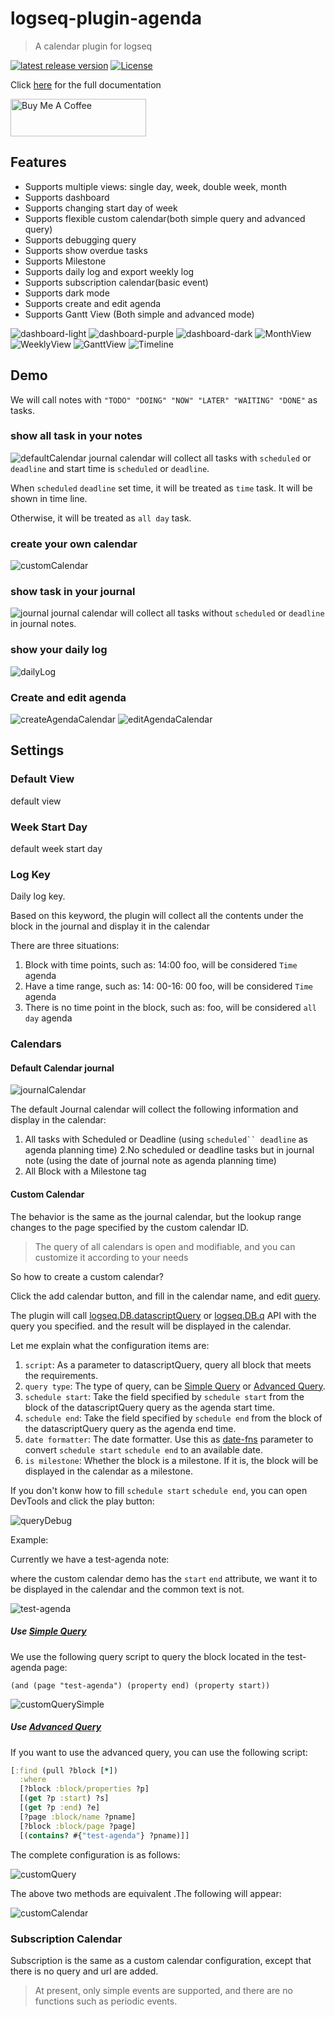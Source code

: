 # logseq-plugin-agenda
> A calendar plugin for logseq

[![latest release version](https://img.shields.io/github/v/release/haydenull/logseq-plugin-agenda)](https://github.com/haydenull/logseq-plugin-agenda/releases)
[![License](https://img.shields.io/github/license/haydenull/logseq-plugin-agenda?color=blue)](https://github.com/haydenull/logseq-plugin-agenda/blob/main/LICENSE)

Click [here](https://haydenull.github.io/logseq-plugin-agenda/) for the full documentation

<a href="https://www.buymeacoffee.com/haydenull" target="_blank"><img src="https://cdn.buymeacoffee.com/buttons/v2/default-green.png" alt="Buy Me A Coffee" style="height: 60px !important;width: 217px !important;" ></a>

## Features
- Supports multiple views: single day, week, double week, month
- Supports dashboard
- Supports changing start day of week
- Supports flexible custom calendar(both simple query and advanced query)
- Supports debugging query
- Supports show overdue tasks
- Supports Milestone
- Supports daily log and export weekly log
- Supports subscription calendar(basic event)
- Supports dark mode
- Supports create and edit agenda
- Supports Gantt View (Both simple and advanced mode)

![dashboard-light](./screenshots/dashboard-light.png)
![dashboard-purple](./screenshots/dashboard-purple.png)
![dashboard-dark](./screenshots/dashboard-dark.png)
![MonthView](./screenshots/monthView.png)
![WeeklyView](./screenshots/weeklyView.png)
![GanttView](./screenshots/gantt-advanced.png)
![Timeline](./screenshots/timeline.png)
<!-- ![settings](./screenshots/settings.png)
![query](./screenshots/query.png)
![agenda](./screenshots/modifyAgenda.png) -->

## Demo
We will call notes with `"TODO" "DOING" "NOW" "LATER" "WAITING" "DONE"` as tasks.
### show all task in your notes
![defaultCalendar](./screenshots/defaultCalendar.gif)
journal calendar will collect all tasks with `scheduled` or `deadline` and start time is `scheduled` or `deadline`.

When `scheduled` `deadline` set time, it will be treated as `time` task. It will be shown in time line.

Otherwise, it will be treated as `all day` task.

### create your own calendar
![customCalendar](./screenshots/customCalendar.gif)

### show task in your journal
![journal](./screenshots/journal.gif)
journal calendar will collect all tasks without `scheduled` or `deadline` in journal notes.

### show your daily log
![dailyLog](./screenshots/dailyLog.gif)

### Create and edit agenda
![createAgendaCalendar](./screenshots/createAgendaCalendar.gif)
![editAgendaCalendar](./screenshots/editAgendaCalendar.gif)

## Settings

### Default View
default view

### Week Start Day
default week start day

### Log Key
Daily log key.

Based on this keyword, the plugin will collect all the contents under the block in the journal and display it in the calendar

There are three situations:
1. Block with time points, such as: 14:00 foo, will be considered `Time` agenda
3. Have a time range, such as: 14: 00-16: 00 foo, will be considered `Time` agenda
2. There is no time point in the block, such as: foo, will be considered `all day` agenda

### Calendars

#### Default Calendar journal
![journalCalendar](./screenshots/JournalCalendar.png)

The default Journal calendar will collect the following information and display in the calendar:
1. All tasks with Scheduled or Deadline (using `scheduled`` deadline` as agenda planning time)
2.No scheduled or deadline tasks but in journal note
 (using the date of journal note as agenda planning time)
3. All Block with a Milestone tag

#### Custom Calendar
The behavior is the same as the journal calendar, but the lookup range changes to the page specified by the custom calendar ID.

> The query of all calendars is open and modifiable, and you can customize it according to your needs

So how to create a custom calendar?

Click the add calendar button, and fill in the calendar name, and edit [query](https://logseq.github.io/#/page/Queries).

The plugin will call [logseq.DB.datascriptQuery](https://logseq.github.io/plugins/interfaces/IDBProxy.html#datascriptQuery) or [logseq.DB.q](https://logseq.github.io/plugins/interfaces/IDBProxy.html#q) API with the query you specified. and the result will be displayed in the calendar.

Let me explain what the configuration items are:
1. `script`: As a parameter to datascriptQuery, query all block that meets the requirements.
2. `query type`: The type of query, can be [Simple Query](https://logseq.github.io/#/page/Queries) or [Advanced Query](https://logseq.github.io/#/page/AdvancedQueries).
2. `schedule start`: Take the field specified by `schedule start` from the block of the datascriptQuery query as the agenda start time.
3. `schedule end`: Take the field specified by `schedule end` from the block of the datascriptQuery query as the agenda end time.
4. `date formatter`: The date formatter. Use this as [date-fns](https://date-fns.org/v2.28.0/docs/parse) parameter to  convert `schedule start` `schedule end` to an available date.
5. `is milestone`: Whether the block is a milestone. If it is, the block will be displayed in the calendar as a milestone.

If you don't konw how to fill `schedule start` `schedule end`, you can open DevTools and click the play button:

![queryDebug](./screenshots/queryDebug.png)

Example:

Currently we have a test-agenda note:

where the custom calendar demo has the `start` `end` attribute, we want it to be displayed in the calendar and the common text is not.

![test-agenda](./screenshots/test-agenda.png)

##### Use [Simple Query](https://logseq.github.io/#/page/Queries)

We use the following query script to query the block located in the test-agenda page:

`(and (page "test-agenda") (property end) (property start))`

![customQuerySimple](./screenshots/customQuerySimple.png)

##### Use [Advanced Query](https://logseq.github.io/#/page/advanced%20queries)

If you want to use the advanced query, you can use the following script:

```clojure
[:find (pull ?block [*])
  :where
  [?block :block/properties ?p]
  [(get ?p :start) ?s]
  [(get ?p :end) ?e]
  [?page :block/name ?pname]
  [?block :block/page ?page]
  [(contains? #{"test-agenda"} ?pname)]]
```

The complete configuration is as follows:

![customQuery](./screenshots/customQuery.png)

The above two methods are equivalent .The following will appear:

![customCalendar](./screenshots/customQueryCalendar.png)

### Subscription Calendar

Subscription is the same as a custom calendar configuration, except that there is no query and url are added.

> At present, only simple events are supported, and there are no functions such as periodic events.
